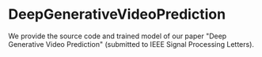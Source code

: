 # DeepGenerativeVideoPrediction

We provide the source code and trained model of our paper "Deep Generative Video Prediction" (submitted to IEEE Signal Processing Letters).
